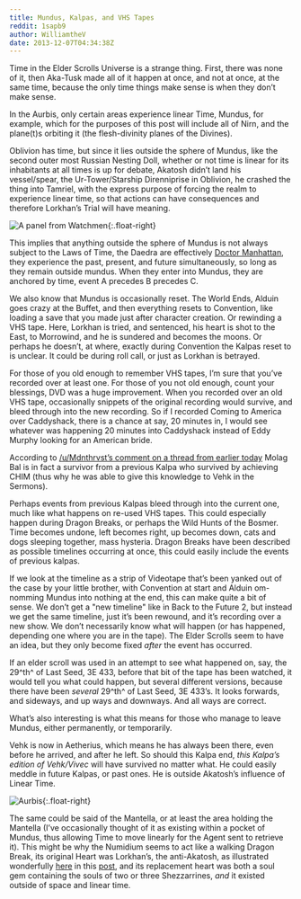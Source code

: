 ```yaml
---
title: Mundus, Kalpas, and VHS Tapes
reddit: 1sapb9
author: WilliamtheV
date: 2013-12-07T04:34:38Z
---
```


Time in the Elder Scrolls Universe is a strange thing. First, there was none of
it, then Aka-Tusk made all of it happen at once, and not at once, at the same
time, because the only time things make sense is when they don’t make sense.

In the Aurbis, only certain areas experience linear Time, Mundus, for example,
which for the purposes of this post will include all of Nirn, and the plane(t)s
orbiting it (the flesh-divinity planes of the Divines).

Oblivion has time, but since it lies outside the sphere of Mundus, like the
second outer most Russian Nesting Doll, whether or not time is linear for its
inhabitants at all times is up for debate, Akatosh didn’t land his vessel/spear,
the Ur-Tower/Starship Direnniprise in Oblivion, he crashed the thing into
Tamriel, with the express purpose of forcing the realm to experience linear
time, so that actions can have consequences and therefore Lorkhan’s Trial will
have meaning.

![A panel from _Watchmen_][0]{:.float-right}

This implies that anything outside the sphere of Mundus is not always subject to
the Laws of Time, the Daedra are effectively [Doctor Manhattan][0], they
experience the past, present, and future simultaneously, so long as they remain
outside mundus. When they enter into Mundus, they are anchored by time, event A
precedes B precedes C.

We also know that Mundus is occasionally reset. The World Ends, Alduin goes
crazy at the Buffet, and then everything resets to Convention, like loading a
save that you made just after character creation. Or rewinding a VHS tape. Here,
Lorkhan is tried, and sentenced, his heart is shot to the East, to Morrowind,
and he is sundered and becomes the moons. Or perhaps he doesn’t, at where,
exactly during Convention the Kalpas reset to is unclear. It could be during
roll call, or just as Lorkhan is betrayed.

For those of you old enough to remember VHS tapes, I’m sure that you’ve recorded
over at least one. For those of you not old enough, count your blessings, DVD
was a huge improvement. When you recorded over an old VHS tape, occasionally
snippets of the original recording would survive, and bleed through into the new
recording. So if I recorded Coming to America over Caddyshack, there is a chance
at say, 20 minutes in, I would see whatever was happening 20 minutes into
Caddyshack instead of Eddy Murphy looking for an American bride.

According to [/u/Mdnthrvst’s comment on a thread from earlier today][1] Molag
Bal is in fact a survivor from a previous Kalpa who survived by achieving CHIM
(thus why he was able to give this knowledge to Vehk in the Sermons).

Perhaps events from previous Kalpas bleed through into the current one, much
like what happens on re-used VHS tapes. This could especially happen during
Dragon Breaks, or perhaps the Wild Hunts of the Bosmer. Time becomes undone,
left becomes right, up becomes down, cats and dogs sleeping together, mass
hysteria. Dragon Breaks have been described as possible timelines occurring at
once, this could easily include the events of previous kalpas.

If we look at the timeline as a strip of Videotape that’s been yanked out of the
case by your little brother, with Convention at start and Alduin om-nomming
Mundus into nothing at the end, this can make quite a bit of sense. We don’t get
a "new timeline" like in Back to the Future 2, but instead we get the same
timeline, just it’s been rewound, and it’s recording over a new show. We don’t
necessarily know what will happen (or has happened, depending one where you are
in the tape). The Elder Scrolls seem to have an idea, but they only become fixed
_after_ the event has occurred.

If an elder scroll was used in an attempt to see what happened on, say, the
29^th^ of Last Seed, 3E 433, before that bit of the tape has been watched, it
would tell you what could happen, but several different versions, because there
have been _several_ 29^th^ of Last Seed, 3E 433’s. It looks forwards, and
sideways, and up ways and downways. And all ways are correct.

What’s also interesting is what this means for those who manage to leave Mundus,
either permanently, or temporarily.

Vehk is now in Aetherius, which means he has always been there, even before he
arrived, and after he left. So should this Kalpa end, _this Kalpa’s edition of_
_Vehk/Vivec_ will have survived no matter what. He could easily meddle in future
Kalpas, or past ones. He is outside Akatosh’s influence of Linear Time.

![Aurbis][2]{:.float-right}

The same could be said of the Mantella, or at least the area holding the
Mantella (I’ve occasionally thought of it as existing within a pocket of Mundus,
thus allowing Time to move linearly for the Agent sent to retrieve it). This
might be why the Numidium seems to act like a walking Dragon Break, its original
Heart was Lorkhan’s, the anti-Akatosh, as illustrated wonderfully [here][2] in
this [post][3], and its replacement heart was both a soul gem containing the
souls of two or three Shezzarrines, _and_ it existed outside of space and linear
time.

[0]: ./1sapb9/watchmen.jpg
[1]: https://old.reddit.com/r/teslore/comments/1s9f5w/boethiah_and_molag_bal/cdvbvjo
[2]: ./1sapb9/aurbis.png
[3]: https://old.reddit.com/r/teslore/comments/1s49wr/an_simple_illustration_on_vehks_teaching_of_the/
